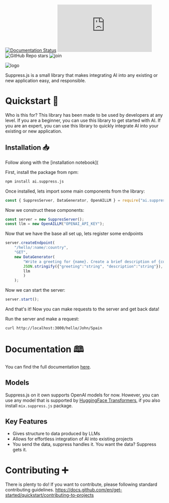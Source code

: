 [![Documentation Status](https://readthedocs.org/projects/suppressjs/badge/?version=latest)](https://suppressjs.readthedocs.io/en/latest/?badge=latest)
![npm](https://img.shields.io/npm/v/ai.suppress.js)
![GitHub Repo stars](https://img.shields.io/github/stars/velocitatem/suppress?style=social)
![join](https://img.shields.io/badge/Join!-looking%20for%20colaborators-critical)


![logo](https://github.com/velocitatem/suppress/raw/documentation/logo.png)

Suppress.js is a small library that makes integrating AI into any existing or new application easy, and responsible.

# Quickstart 🏁

Who is this for? This library has been made to be used by developers at any level. If you are a beginner, you can use this library to get started with AI. If you are an expert, you can use this library to quickly integrate AI into your existing or new application.

## Installation 📥

Follow along with the [installation notebook](

First, install the package from npm:

```bash
npm install ai.suppress.js
```

Once installed, lets import some main components from the library:


```javascript
const { SuppresServer, DataGenerator, OpenAILLM } = require("ai.suppress.js");
```

Now we construct these components:

```javascript
const server = new SuppresServer();
const llm = new OpenAILLM("OPENAI_API_KEY");
```

Now that we have the base all set up, lets register some endpoints

```javascript
server.createEndpoint(
    "/hello/:name/:country",
    "GET",
    new DataGenerator(
        "Write a greeting for {name}. Create a brief description of {country}, in which the user lives.",
        JSON.stringify({"greeting":"string", "description":"string"}),
        llm
        )
    );
```

Now we can start the server:

```javascript
server.start();
```

And that's it! Now you can make requests to the server and get back data!

Run the server and make a request:

```bash
curl http://localhost:3000/hello/John/Spain
```

# Documentation 🕮
You can find the full documentation [here](https://suppressjs.rtfd.io).
## Models
Suppress.js on it own supports OpenAI models for now. However, you can use any model that is supported by [HuggingFace Transformers](https://huggingface.co/transformers/), if you also install `mix.suppress.js` package.
## Key Features
* Gives structure to data produced by LLMs
* Allows for effortless integration of AI into existing projects
* You send the data, suppress handles it. You want the data? Suppress gets it.


# Contributing ➕
There is plenty to do! If you want to contribute, please following standard contributing guidelines. https://docs.github.com/en/get-started/quickstart/contributing-to-projects

